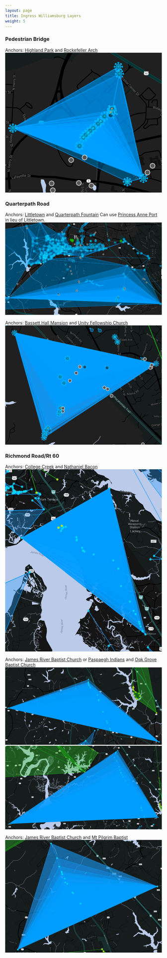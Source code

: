 ```yaml
---
layout: page
title: Ingress Williamsburg Layers
weight: 5
---
```


### Pedestrian Bridge

Anchors: [Highland Park](https://www.ingress.com/intel?ll=37.278695,-76.705842&z=17&pll=37.278695,-76.705842)  and [Rockefeller Arch](https://www.ingress.com/intel?ll=37.275509,-76.695399&z=17&pll=37.275509,-76.695399)
![Pedestrian Bridge](/images/HighlandParkRockefellerArch.png "Pedestrian Bridge")

### Quarterpath Road

Anchors: [Littletown](https://www.ingress.com/intel?ll=37.254672,-76.731015&z=17&pll=37.254672,-76.731015)  and [Quarterpath Fountain](https://www.ingress.com/intel?ll=37.252816,-76.667685&z=17&pll=37.252816,-76.667685)
Can use [Princess Anne Port](https://www.ingress.com/intel?ll=37.252373,-76.710368&z=17&pll=37.252373,-76.710368) in lieu of Littletown.
![Quartpath Road from South](/images/LittletownQuarterPathFountain.png "Quarterpath Road from South")

Anchors: [Bassett Hall Mansion](https://www.ingress.com/intel?ll=37.269125,-76.691445&z=17&pll=37.269125,-76.691445) and [Unity Fellowship Church](https://www.ingress.com/intel?ll=37.264608,-76.665241&z=17&pll=37.264608,-76.665241)
![Quartpath Road from North](/images/BassettHallMansionUnityFellowshipChurch.png "Quarterpath Road from North")

### Richmond Road/Rt 60

Anchors: [College Creek](https://www.ingress.com/intel?ll=37.224061,-76.695897&z=17&pll=37.224061,-76.695897) and [Nathaniel Bacon](https://www.ingress.com/intel?ll=37.273967,-76.584209&z=17&pll=37.273967,-76.584209)
![Rt 60](/images/CollegeCreekNathanialBacon.png "Rt 60")

Anchors: [James River Baptist Church](https://www.ingress.com/intel?ll=37.30264,-76.802714&z=17&pll=37.30264,-76.802714) or [Paspaegh Indians](https://www.ingress.com/intel?ll=37.29171,-76.93325&z=17&pll=37.29171,-76.93325) and [Oqk Grove Baptist Church](https://www.ingress.com/intel?ll=37.299372,-76.706639&z=17&pll=37.299372,-76.706639)
![Richmond Rd](/images/JamesRiverBaptistOakGroveBaptist.png "Ricmond Rd")
![Richmond Rd](/images/PaspaheghIndiansGroveBaptist.png "Richmond Rd")

Anchors: [James River Baptist Church](https://www.ingress.com/intel?ll=37.30264,-76.802714&z=17&pll=37.30264,-76.802714) and [Mt Pilgrim Baptist](https://www.ingress.com/intel?ll=37.346748,-76.705128&z=17&pll=37.346748,-76.705128)
![Richmond Rd](/images/JamesRiverBaptistToMtPilgrim.png "Richmond Rd")
